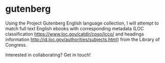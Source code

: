 # gutenberg
Using the Project Gutenberg English language collection, I will attempt to match full text English ebooks with corresponding metadata (LOC classification https://www.loc.gov/catdir/cpso/lcco/ and headings information http://id.loc.gov/authorities/subjects.html) from the Library of Congress. 

Interested in collaborating? Get in touch!

